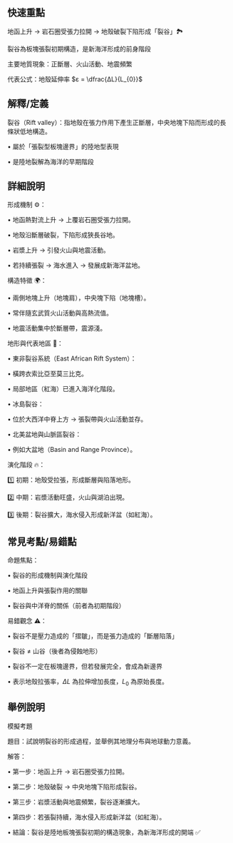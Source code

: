 ## 快速重點

地函上升 → 岩石圈受張力拉開 → 地殼破裂下陷形成「裂谷」🏞️

裂谷為板塊張裂初期構造，是新海洋形成的前身階段

主要地質現象：正斷層、火山活動、地震頻繁

代表公式：地殼延伸率 $ε = \dfrac{ΔL}{L_{0}}$


## 解釋/定義

裂谷（Rift valley）：指地殼在張力作用下產生正斷層，中央地塊下陷而形成的長條狀低地構造。

• 屬於「張裂型板塊邊界」的陸地型表現

• 是陸地裂解為海洋的早期階段


## 詳細說明

形成機制 ⚙️：

• 地函熱對流上升 → 上覆岩石圈受張力拉開。

• 地殼沿斷層破裂，下陷形成狹長谷地。

• 岩漿上升 → 引發火山與地震活動。

• 若持續張裂 → 海水進入 → 發展成新海洋盆地。

構造特徵 🌍：

• 兩側地塊上升（地塊肩），中央塊下陷（地塊槽）。

• 常伴隨玄武質火山活動與高熱流值。

• 地震活動集中於斷層帶，震源淺。

地形與代表地區 🧭：

• 東非裂谷系統（East African Rift System）：

• 橫跨衣索比亞至莫三比克。

• 局部地區（紅海）已進入海洋化階段。

• 冰島裂谷：

• 位於大西洋中脊上方 → 張裂帶與火山活動並存。

• 北美盆地與山脈區裂谷：

• 例如大盆地（Basin and Range Province）。

演化階段 🔥：

1️⃣ 初期：地殼受拉張，形成斷層與陷落地形。

2️⃣ 中期：岩漿活動旺盛，火山與湖泊出現。

3️⃣ 後期：裂谷擴大，海水侵入形成新洋盆（如紅海）。


## 常見考點/易錯點

命題焦點：

• 裂谷的形成機制與演化階段

• 地函上升與張裂作用的關聯

• 裂谷與中洋脊的關係（前者為初期階段）

易錯觀念 ⚠️：

• 裂谷不是壓力造成的「摺皺」，而是張力造成的「斷層陷落」

• 裂谷 ≠ 山谷（後者為侵蝕地形）

• 裂谷不一定在板塊邊界，但若發展完全，會成為新邊界

• 表示地殼拉張率，$ΔL$ 為拉伸增加長度，$L_{0}$ 為原始長度。


## 舉例說明

模擬考題

題目：試說明裂谷的形成過程，並舉例其地理分布與地球動力意義。

解答：

• 第一步：地函上升 → 岩石圈受張力拉開。

• 第二步：地殼破裂 → 中央地塊下陷形成裂谷。

• 第三步：岩漿活動與地震頻繁，裂谷逐漸擴大。

• 第四步：若張裂持續，海水侵入形成新洋盆（如紅海）。

• 結論：裂谷是陸地板塊張裂初期的構造現象，為新海洋形成的開端 ✅
